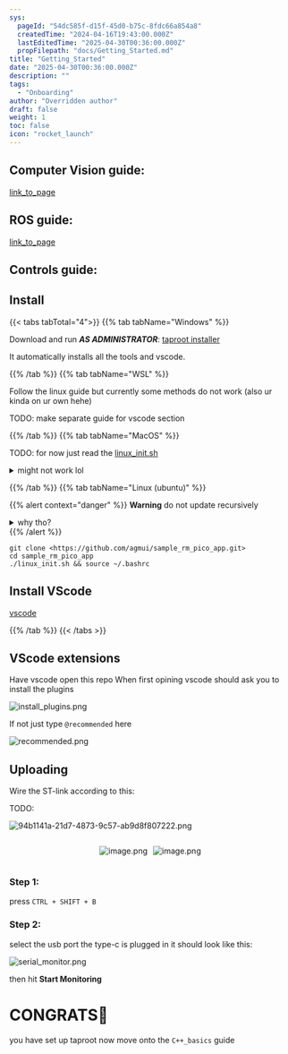 ```yaml
---
sys:
  pageId: "54dc585f-d15f-45d0-b75c-8fdc66a854a8"
  createdTime: "2024-04-16T19:43:00.000Z"
  lastEditedTime: "2025-04-30T00:36:00.000Z"
  propFilepath: "docs/Getting_Started.md"
title: "Getting_Started"
date: "2025-04-30T00:36:00.000Z"
description: ""
tags:
  - "Onboarding"
author: "Overridden author"
draft: false
weight: 1
toc: false
icon: "rocket_launch"
---
```


## Computer Vision guide:

[link_to_page](86d45bc0-388b-4d26-8848-44f255f73d0e)

## ROS guide:

[link_to_page](3c76c1de-ec8f-46d6-8b0a-294005edc2d5)

## Controls guide:

## Install

{{< tabs tabTotal="4">}}
{{% tab tabName="Windows" %}}

Download and run _**AS ADMINISTRATOR**_: [taproot installer](https://github.com/Thornbots/TeachingFreshies/releases/tag/1.0)

It automatically installs all the tools and vscode.

{{% /tab %}}
{{% tab tabName="WSL" %}}

Follow the linux guide but currently some methods do not work (also ur kinda on ur own hehe)

TODO: make separate guide for vscode section

{{% /tab %}}
{{% tab tabName="MacOS" %}}

TODO: for now just read the [linux_init.sh](https://github.com/agmui/sample_rm_pico_app/blob/main/linux_init.sh)

<details>
<summary>might not work lol</summary>

`brew install libusb pkg-config`

Next install: [vscode](https://code.visualstudio.com/Download)

</details>

{{% /tab %}}
{{% tab tabName="Linux (ubuntu)" %}}

{{% alert context="danger" %}}
**Warning** do not update recursively
<details>
<summary>why tho?</summary>
There are some submodules that may go on for a while (like tinyusb) and I highly
recommend you don't need to get them.
If you want to see what submodules I update just look in `linux_init.sh`
</details>
{{% /alert %}}

```shell
git clone <https://github.com/agmui/sample_rm_pico_app.git>
cd sample_rm_pico_app
./linux_init.sh && source ~/.bashrc
```

## Install VScode

[vscode](https://code.visualstudio.com/Download)

{{% /tab %}}
{{< /tabs >}}

## VScode extensions

Have vscode open this repo
When first opining vscode should ask you to install the plugins

![install_plugins.png](https://prod-files-secure.s3.us-west-2.amazonaws.com/d518164a-d88e-44d1-a4ee-3adb3bd8bce0/89bd30f0-1825-4e77-867b-0a41ce370880/install_plugins.png?X-Amz-Algorithm=AWS4-HMAC-SHA256&X-Amz-Content-Sha256=UNSIGNED-PAYLOAD&X-Amz-Credential=ASIAZI2LB4666SHW3OTU%2F20250727%2Fus-west-2%2Fs3%2Faws4_request&X-Amz-Date=20250727T200933Z&X-Amz-Expires=3600&X-Amz-Security-Token=IQoJb3JpZ2luX2VjEE8aCXVzLXdlc3QtMiJHMEUCIF3JW6LS%2F%2B2CjjM5kpU7%2B73wxlBRv2nCwKz8v9k0j%2BPJAiEA0acCk44ZIBKCW1jFkccMIL%2FMuIFLscg0PEABWn7Yrj8q%2FwMIeBAAGgw2Mzc0MjMxODM4MDUiDIqAFIX8F3%2FCBFRUxircA2cVbd1MJG1yZrwUMGSN1oZR1GL7v7VMn7mKGCDL7Ot8dZhNXIMm0FamwUIHCt%2FApWkh96zmwgCG8AQ6MbczFMEO0%2F1QckdftZor8SkBKFUbuMa84fwUteTHwwUH6QmPaaAY1qLT9icAQ8AkhMxk2Z8SopwJU4zp%2FHuIYFcz%2FTlCiV39s%2FvmA%2B3zzUJcDk0fBuMCVZAVsd18GtRb3vBO%2FXZuWj22e5XzzHaAMx%2Fd2Y5c1IqA4QaCEbLs4zEHA%2FD2%2BTkgz3VI3KiTwGHaMpdG76ffGZ0uztq6S5JmbHttg7Kx4DW3T%2FP3N%2FYkaW7EA2jbTQUJTMbOpDfzMXPTj6Wz3IqVFKpRV%2FnVXd3uaiCC7juxREtK7bG9srhoowMRUHxw91YeNj3Bp17Lx6LlRr6Xwh47pUZm12gkMsVZ9n9icaB27tBt6LvcrNynF9nEfcMl%2Boolx%2Fra6p1L6RuwH%2F2CuZ4QjK4XvFUsfmfYyfN9KXh%2BKQqlFlC16SuzjxHioCC%2B7aUddGXaygzlamvhE37yGhSi8DBxiWxcv%2BVf%2BnzdM%2FgO8YJsNkV6YlYZDn%2FBX5jzL8RPquEkxmPKWERbj4peP2XpuJYJWlYW9nHyfBfhYnQdwx8SDu6MAiZPkPpbMMqEmcQGOqUB%2F62VS2aGDDlKNs3uud64uHoM6iUYg8Fb1n61xVNZlZlHJ8ni5Gh6RLG1BnLCLX4%2Beub95o1jFY0KAZDt5dEpN2VmxXH5xzFeGynRb4szlfK8uvAyIM9I7gJHewFDexaePnOIesT3nL2YWuGPlSp%2BuzJD8YF3Yadb6tU9CKdiSk7wdBQlPmD%2By5WMM0yoiTWEZUIDYtCqx7f3kgGVnvS5zdFtz9%2Fq&X-Amz-Signature=52faef5719d6e3923789a1aa538f513ce9402173bbc6cb9a384095ea707cd294&X-Amz-SignedHeaders=host&x-amz-checksum-mode=ENABLED&x-id=GetObject)

If not just type `@recommended` here  

![recommended.png](https://prod-files-secure.s3.us-west-2.amazonaws.com/d518164a-d88e-44d1-a4ee-3adb3bd8bce0/61e661e9-5d85-4dfc-be0d-8d2097a5e793/recommended.png?X-Amz-Algorithm=AWS4-HMAC-SHA256&X-Amz-Content-Sha256=UNSIGNED-PAYLOAD&X-Amz-Credential=ASIAZI2LB4666SHW3OTU%2F20250727%2Fus-west-2%2Fs3%2Faws4_request&X-Amz-Date=20250727T200933Z&X-Amz-Expires=3600&X-Amz-Security-Token=IQoJb3JpZ2luX2VjEE8aCXVzLXdlc3QtMiJHMEUCIF3JW6LS%2F%2B2CjjM5kpU7%2B73wxlBRv2nCwKz8v9k0j%2BPJAiEA0acCk44ZIBKCW1jFkccMIL%2FMuIFLscg0PEABWn7Yrj8q%2FwMIeBAAGgw2Mzc0MjMxODM4MDUiDIqAFIX8F3%2FCBFRUxircA2cVbd1MJG1yZrwUMGSN1oZR1GL7v7VMn7mKGCDL7Ot8dZhNXIMm0FamwUIHCt%2FApWkh96zmwgCG8AQ6MbczFMEO0%2F1QckdftZor8SkBKFUbuMa84fwUteTHwwUH6QmPaaAY1qLT9icAQ8AkhMxk2Z8SopwJU4zp%2FHuIYFcz%2FTlCiV39s%2FvmA%2B3zzUJcDk0fBuMCVZAVsd18GtRb3vBO%2FXZuWj22e5XzzHaAMx%2Fd2Y5c1IqA4QaCEbLs4zEHA%2FD2%2BTkgz3VI3KiTwGHaMpdG76ffGZ0uztq6S5JmbHttg7Kx4DW3T%2FP3N%2FYkaW7EA2jbTQUJTMbOpDfzMXPTj6Wz3IqVFKpRV%2FnVXd3uaiCC7juxREtK7bG9srhoowMRUHxw91YeNj3Bp17Lx6LlRr6Xwh47pUZm12gkMsVZ9n9icaB27tBt6LvcrNynF9nEfcMl%2Boolx%2Fra6p1L6RuwH%2F2CuZ4QjK4XvFUsfmfYyfN9KXh%2BKQqlFlC16SuzjxHioCC%2B7aUddGXaygzlamvhE37yGhSi8DBxiWxcv%2BVf%2BnzdM%2FgO8YJsNkV6YlYZDn%2FBX5jzL8RPquEkxmPKWERbj4peP2XpuJYJWlYW9nHyfBfhYnQdwx8SDu6MAiZPkPpbMMqEmcQGOqUB%2F62VS2aGDDlKNs3uud64uHoM6iUYg8Fb1n61xVNZlZlHJ8ni5Gh6RLG1BnLCLX4%2Beub95o1jFY0KAZDt5dEpN2VmxXH5xzFeGynRb4szlfK8uvAyIM9I7gJHewFDexaePnOIesT3nL2YWuGPlSp%2BuzJD8YF3Yadb6tU9CKdiSk7wdBQlPmD%2By5WMM0yoiTWEZUIDYtCqx7f3kgGVnvS5zdFtz9%2Fq&X-Amz-Signature=2758c2bb3b543cdbcde99b9175b16366c79a4f386103021e2846ae659c795fe0&X-Amz-SignedHeaders=host&x-amz-checksum-mode=ENABLED&x-id=GetObject)

## Uploading

Wire the ST-link according to this:

TODO:

![94b1141a-21d7-4873-9c57-ab9d8f807222.png](https://prod-files-secure.s3.us-west-2.amazonaws.com/d518164a-d88e-44d1-a4ee-3adb3bd8bce0/e5fad17d-ab82-4300-9f4c-505ab4b1202c/94b1141a-21d7-4873-9c57-ab9d8f807222.png?X-Amz-Algorithm=AWS4-HMAC-SHA256&X-Amz-Content-Sha256=UNSIGNED-PAYLOAD&X-Amz-Credential=ASIAZI2LB4666SHW3OTU%2F20250727%2Fus-west-2%2Fs3%2Faws4_request&X-Amz-Date=20250727T200933Z&X-Amz-Expires=3600&X-Amz-Security-Token=IQoJb3JpZ2luX2VjEE8aCXVzLXdlc3QtMiJHMEUCIF3JW6LS%2F%2B2CjjM5kpU7%2B73wxlBRv2nCwKz8v9k0j%2BPJAiEA0acCk44ZIBKCW1jFkccMIL%2FMuIFLscg0PEABWn7Yrj8q%2FwMIeBAAGgw2Mzc0MjMxODM4MDUiDIqAFIX8F3%2FCBFRUxircA2cVbd1MJG1yZrwUMGSN1oZR1GL7v7VMn7mKGCDL7Ot8dZhNXIMm0FamwUIHCt%2FApWkh96zmwgCG8AQ6MbczFMEO0%2F1QckdftZor8SkBKFUbuMa84fwUteTHwwUH6QmPaaAY1qLT9icAQ8AkhMxk2Z8SopwJU4zp%2FHuIYFcz%2FTlCiV39s%2FvmA%2B3zzUJcDk0fBuMCVZAVsd18GtRb3vBO%2FXZuWj22e5XzzHaAMx%2Fd2Y5c1IqA4QaCEbLs4zEHA%2FD2%2BTkgz3VI3KiTwGHaMpdG76ffGZ0uztq6S5JmbHttg7Kx4DW3T%2FP3N%2FYkaW7EA2jbTQUJTMbOpDfzMXPTj6Wz3IqVFKpRV%2FnVXd3uaiCC7juxREtK7bG9srhoowMRUHxw91YeNj3Bp17Lx6LlRr6Xwh47pUZm12gkMsVZ9n9icaB27tBt6LvcrNynF9nEfcMl%2Boolx%2Fra6p1L6RuwH%2F2CuZ4QjK4XvFUsfmfYyfN9KXh%2BKQqlFlC16SuzjxHioCC%2B7aUddGXaygzlamvhE37yGhSi8DBxiWxcv%2BVf%2BnzdM%2FgO8YJsNkV6YlYZDn%2FBX5jzL8RPquEkxmPKWERbj4peP2XpuJYJWlYW9nHyfBfhYnQdwx8SDu6MAiZPkPpbMMqEmcQGOqUB%2F62VS2aGDDlKNs3uud64uHoM6iUYg8Fb1n61xVNZlZlHJ8ni5Gh6RLG1BnLCLX4%2Beub95o1jFY0KAZDt5dEpN2VmxXH5xzFeGynRb4szlfK8uvAyIM9I7gJHewFDexaePnOIesT3nL2YWuGPlSp%2BuzJD8YF3Yadb6tU9CKdiSk7wdBQlPmD%2By5WMM0yoiTWEZUIDYtCqx7f3kgGVnvS5zdFtz9%2Fq&X-Amz-Signature=bbbfd7cc995b7d5ebee4453f053b00c7cd19a7a0f377f081fa5dea0db395f13a&X-Amz-SignedHeaders=host&x-amz-checksum-mode=ENABLED&x-id=GetObject)

<div style="display: flex;flex-direction: row; column-gap:10px; max-width: 630px;justify-content: center;">
<div>

![image.png](https://prod-files-secure.s3.us-west-2.amazonaws.com/d518164a-d88e-44d1-a4ee-3adb3bd8bce0/210ecb78-1116-4d7b-b9b7-2292f66fa2c2/image.png?X-Amz-Algorithm=AWS4-HMAC-SHA256&X-Amz-Content-Sha256=UNSIGNED-PAYLOAD&X-Amz-Credential=ASIAZI2LB466YBWGZJ3K%2F20250727%2Fus-west-2%2Fs3%2Faws4_request&X-Amz-Date=20250727T200937Z&X-Amz-Expires=3600&X-Amz-Security-Token=IQoJb3JpZ2luX2VjEE8aCXVzLXdlc3QtMiJIMEYCIQCeFtNi5v1GmZb%2B3xTOBXOJpWkcV0OCu8lbJFf6DrWSqwIhAJUbUo1VkxqekTgZBjPYXML0ijvoh3erTRNrBIgxNzUwKv8DCHgQABoMNjM3NDIzMTgzODA1IgwfqxJVNsWvrGw1yc8q3AP3zMEtUUnPvci%2FW%2BHiZDNpHdUi8htARBqh4nrPM9DpZnLBmLyTYfvYmwXbOppZ1jj1RHh5mKu2K5F85HsCOdszH%2BNIH4XOK%2Bo30q58TtRwn9qjzCHKkOGj67nv5e0i6VV0r%2FhCR9dlUxsCvG0wVo9ED7TtYsxgvJKCTqySpoJS4%2BwD%2F%2BZE5ywnEIbxJti8zIylQRWi902tGoKW2%2FdfjL5GShQ4QIFL%2B1uJ1hjXq4uEqG0JsADoI7P8iWX6iHl6SjZ9lZgo9sU39RpsFxpPEmNP6OE%2FUH3w9m%2BN%2F2U3N3nUxHCTfwU4ReEy7fNgqzIHTgU0O278%2Ba9xG6Iv%2FIt8Bt5k9ovhgchwZkKrxFUltotOJ2StkDe1Kg%2BkD%2Bm3jUMomQu4yksDG9BcnOX9BH9u3xfEsD78zqAvzArf5mfZPiH%2BC93L4Y59yQdWhNalrOtpGKDYm2sOpe8cWGwt6BTJFaVqRxQtqfoPayfTsCAoeT%2BY087FhzOTjPAk5l741mPL9Kgn1GsXm9Shn6h3660t%2BVCsYhjD2%2Fz44KUaAtIvFg72X1JrT7rBInITwVT%2BbZjaURe9iUxcYjJbHpQAqENDxKUz%2B2UYkLo7i7Wm1LAPEyPof2ibp35A1HshFdaCBzCRgpnEBjqkAdNmLuvMq4rB2PkFLG%2BwD34VxPEjJGcT%2BNhCf8Wq4pMZANZbmJUgKEptkBqtZOBARAHcKtX3hhxNu4q%2F4uKGKra%2F7Rh07dg2qcDzBWjgSnpK%2FIUyuE0QWRoiVshbZqdHKvpDXfCdjqDQ6a2m0lpPnk29mgTMW%2FcUxEATUimrghtBYhK9Qf5LPXcMeMrFKjbaninXGmIgOHUTo71TWNyYmblKrvLU&X-Amz-Signature=c28e494643ad5e1d3b9390239c1e82879ac754e9edf54a8d30235f3046cd05ba&X-Amz-SignedHeaders=host&x-amz-checksum-mode=ENABLED&x-id=GetObject)

</div>
<div>

![image.png](https://prod-files-secure.s3.us-west-2.amazonaws.com/d518164a-d88e-44d1-a4ee-3adb3bd8bce0/33a0fd0f-8ca6-4a86-8e09-26e95ded1fff/image.png?X-Amz-Algorithm=AWS4-HMAC-SHA256&X-Amz-Content-Sha256=UNSIGNED-PAYLOAD&X-Amz-Credential=ASIAZI2LB4666SRSMJDK%2F20250727%2Fus-west-2%2Fs3%2Faws4_request&X-Amz-Date=20250727T200937Z&X-Amz-Expires=3600&X-Amz-Security-Token=IQoJb3JpZ2luX2VjEE8aCXVzLXdlc3QtMiJIMEYCIQDK5RcAprxwLG%2FDm45l58PjV1Hy9O5VYrwART5aEqTy%2BAIhAJQcm7WwB8HLMn2k8FgXR4l65Po81H3RVFPFEBVKwLweKv8DCHgQABoMNjM3NDIzMTgzODA1Igx0v26cdm0BiFTT0fAq3APuELlveHNc8%2BbYNxZXCif1Dacig8SL%2FhpQHYOMLz5AAjAnwrpKi%2Fn5NIHfmOpJMDow6PRj%2BjWf83uTKNE0cCpczLui%2FfsseG45peXUa4UAQ%2B%2B%2Baao5bYG9%2FFKYRWS9Icw7ikpqSsymbl6KiZ6QLldrQGck0SnLra8SM8JBiiUQvbD50B6VmRnVT65HpPz7c0Iu%2F6sPuv5h4PAS4vZNlTouAj7vE63Xy4v8YNcBWSj7Ggh33ayO71yr0424LsB%2F98GaQhMHDy7BtLAydFVUFA4TB8tIQJ72yfWXAqnC%2F7V8Jb26VeLqtTkEFyM%2B81fhEGUPEhyepsBQr61udJTOXWHMjlPZ0Y8Ug3T9YE8isR87qJGhaWkAdETxmqEbPDZg0eMUyLdqmnf8oAZEsPe26cJEweUic72TJN5uA08ATe7C9v1CDN9fZ7ObYhfi7UgfzZ2y6pAfj7gO6NMa9i%2Fe2irZ%2BOmWv3Vj1njIsUDVvndP7vjJi9nuWy68t5fFVpGwmJOsJKf776gSyQbgFJBf9BFTaVBnxamLhPoUb%2BjHeNkO%2B%2FVXVvQ43TakGmzTD37vzXHX%2FdMBkhio%2FkgD3SIxdw9z8MoN7TpXitIpkK%2BxJM1sms%2BPwA19h6H7siVtUDDD%2B5jEBjqkAd%2BfGU%2Fm7g5AgTFkczJp6Sa7qKvwh6%2Bh5UI0LZvVKJl4NaYg42spm7%2F81QjWmDyZTGZUwPyzg8ga%2BTq2XRH8u%2F7XCb%2FaFAtRjaDS0WWwMXiVH5HTk5Setst5EVnMgW%2B06qRzEDUcSdMoAEnTAXGHLK0eLZdpUOD6G2AIq%2F8%2BKBEhcMh8X1dZr%2FF7RIo%2F69kmEtdXeqMYCuElpIBNtd0HJAGDgSpm&X-Amz-Signature=81d33e1aaa038c4aae4b92e040e07ceaf0d17fc8ed3aedfc64c4e11606334e85&X-Amz-SignedHeaders=host&x-amz-checksum-mode=ENABLED&x-id=GetObject)

</div>
</div>

### Step 1:

press `CTRL + SHIFT + B`

### Step 2:

select the usb port the type-c is plugged in it should look like this:

![serial_monitor.png](https://prod-files-secure.s3.us-west-2.amazonaws.com/d518164a-d88e-44d1-a4ee-3adb3bd8bce0/f03f4774-05d4-4393-b6a0-d5efb6d315ab/serial_monitor.png?X-Amz-Algorithm=AWS4-HMAC-SHA256&X-Amz-Content-Sha256=UNSIGNED-PAYLOAD&X-Amz-Credential=ASIAZI2LB4666SHW3OTU%2F20250727%2Fus-west-2%2Fs3%2Faws4_request&X-Amz-Date=20250727T200933Z&X-Amz-Expires=3600&X-Amz-Security-Token=IQoJb3JpZ2luX2VjEE8aCXVzLXdlc3QtMiJHMEUCIF3JW6LS%2F%2B2CjjM5kpU7%2B73wxlBRv2nCwKz8v9k0j%2BPJAiEA0acCk44ZIBKCW1jFkccMIL%2FMuIFLscg0PEABWn7Yrj8q%2FwMIeBAAGgw2Mzc0MjMxODM4MDUiDIqAFIX8F3%2FCBFRUxircA2cVbd1MJG1yZrwUMGSN1oZR1GL7v7VMn7mKGCDL7Ot8dZhNXIMm0FamwUIHCt%2FApWkh96zmwgCG8AQ6MbczFMEO0%2F1QckdftZor8SkBKFUbuMa84fwUteTHwwUH6QmPaaAY1qLT9icAQ8AkhMxk2Z8SopwJU4zp%2FHuIYFcz%2FTlCiV39s%2FvmA%2B3zzUJcDk0fBuMCVZAVsd18GtRb3vBO%2FXZuWj22e5XzzHaAMx%2Fd2Y5c1IqA4QaCEbLs4zEHA%2FD2%2BTkgz3VI3KiTwGHaMpdG76ffGZ0uztq6S5JmbHttg7Kx4DW3T%2FP3N%2FYkaW7EA2jbTQUJTMbOpDfzMXPTj6Wz3IqVFKpRV%2FnVXd3uaiCC7juxREtK7bG9srhoowMRUHxw91YeNj3Bp17Lx6LlRr6Xwh47pUZm12gkMsVZ9n9icaB27tBt6LvcrNynF9nEfcMl%2Boolx%2Fra6p1L6RuwH%2F2CuZ4QjK4XvFUsfmfYyfN9KXh%2BKQqlFlC16SuzjxHioCC%2B7aUddGXaygzlamvhE37yGhSi8DBxiWxcv%2BVf%2BnzdM%2FgO8YJsNkV6YlYZDn%2FBX5jzL8RPquEkxmPKWERbj4peP2XpuJYJWlYW9nHyfBfhYnQdwx8SDu6MAiZPkPpbMMqEmcQGOqUB%2F62VS2aGDDlKNs3uud64uHoM6iUYg8Fb1n61xVNZlZlHJ8ni5Gh6RLG1BnLCLX4%2Beub95o1jFY0KAZDt5dEpN2VmxXH5xzFeGynRb4szlfK8uvAyIM9I7gJHewFDexaePnOIesT3nL2YWuGPlSp%2BuzJD8YF3Yadb6tU9CKdiSk7wdBQlPmD%2By5WMM0yoiTWEZUIDYtCqx7f3kgGVnvS5zdFtz9%2Fq&X-Amz-Signature=7c4bd650cfa8c0ab8969a68e5ce76492c5ae6e3f360a89d7de7b9808092e23cc&X-Amz-SignedHeaders=host&x-amz-checksum-mode=ENABLED&x-id=GetObject)

then hit **Start Monitoring**

# CONGRATS🎉

you have set up taproot now move onto the `C++_basics` guide
